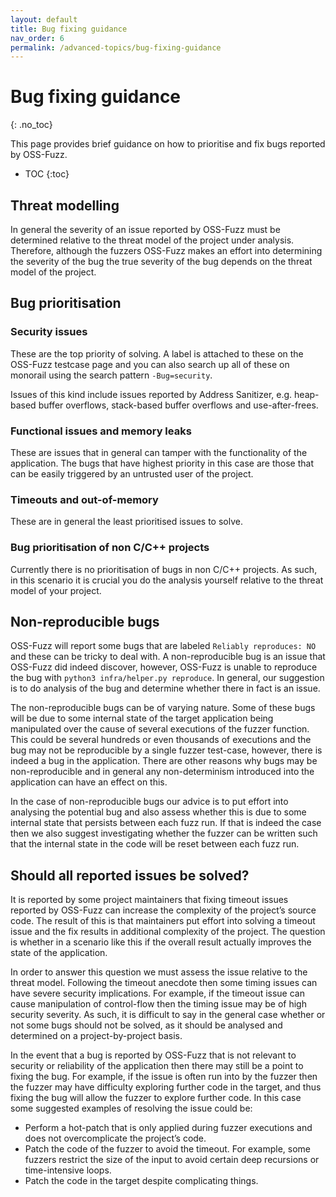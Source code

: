 ```yaml
---
layout: default
title: Bug fixing guidance
nav_order: 6
permalink: /advanced-topics/bug-fixing-guidance
---
```


# Bug fixing guidance
{: .no_toc}

This page provides brief guidance on how to prioritise and fix bugs reported by
OSS-Fuzz.

- TOC
{:toc}

## Threat modelling
In general the severity of an issue reported by OSS-Fuzz must be determined
relative to the threat model of the project under analysis. Therefore, although
the fuzzers OSS-Fuzz makes an effort into determining the severity of the bug
the true severity of the bug depends on the threat model of the project.

## Bug prioritisation

### Security issues
These are the top priority of solving. A label is attached to these on
the OSS-Fuzz testcase page and you can also search up all of these on monorail
using the search pattern `-Bug=security`.

Issues of this kind include issues reported by Address Sanitizer, e.g.
heap-based buffer overflows, stack-based buffer overflows and use-after-frees.

### Functional issues and memory leaks
These are issues that in general can tamper with the functionality of the
application. The bugs that have highest priority in this case are those that
can be easily triggered by an untrusted user of the project.

### Timeouts and out-of-memory
These are in general the least prioritised issues to solve.

### Bug prioritisation of non C/C++ projects
Currently there is no prioritisation of bugs in non C/C++ projects. As such, in
this scenario it is crucial you do the analysis yourself relative to the threat
model of your project.

## Non-reproducible bugs
OSS-Fuzz will report some bugs that are labeled `Reliably reproduces: NO` and
these can be tricky to deal with. A non-reproducible bug is an issue that
OSS-Fuzz did indeed discover, however, OSS-Fuzz is unable to reproduce the bug
with `python3 infra/helper.py reproduce`. In general, our suggestion is to do
analysis of the bug and determine whether there in fact is an issue.

The non-reproducible bugs can be of varying nature. Some of these bugs will be
due to some internal state of the target application being manipulated over the
cause of several executions of the fuzzer function. This could be several
hundreds or even thousands of executions and the bug may not be reproducible by
a single fuzzer test-case, however, there is indeed a bug in the application.
There are other reasons why bugs may be non-reproducible and in general any
non-determinism introduced into the application can have an effect on this.

In the case of non-reproducible bugs our advice is to put effort into analysing
the potential bug and also assess whether this is due to some internal state
that persists between each fuzz run. If that is indeed the case then we also
suggest investigating whether the fuzzer can be written such that the internal
state in the code will be reset between each fuzz run.

## Should all reported issues be solved?
It is reported by some project maintainers that fixing timeout issues reported
by OSS-Fuzz can increase the complexity of the project’s source code. The
result of this is that maintainers put effort into solving a timeout issue and
the fix results in additional complexity of the project. The question is
whether in a scenario like this if the overall result actually improves the
state of the application.

In order to answer this question we must assess the issue relative to the
threat model. Following the timeout anecdote then some timing issues can have
severe security implications. For example, if the timeout issue can cause
manipulation of control-flow then the timing issue may be of high security
severity. As such, it is difficult to say in the general case whether or not
some bugs should not be solved, as it should be analysed and determined on a
project-by-project basis.

In the event that a bug is reported by OSS-Fuzz that is not relevant to
security or reliability of the application then there may still be a point to
fixing the bug. For example, if the issue is often run into by the fuzzer then
the fuzzer may have difficulty exploring further code in the target, and thus
fixing the bug will allow the fuzzer to explore further code. In this case some
suggested examples of resolving the issue could be:
* Perform a hot-patch that is only applied during fuzzer executions and does
not overcomplicate the project’s code.
* Patch the code of the fuzzer to avoid the timeout. For example, some fuzzers
restrict the size of the input to avoid certain deep recursions or
time-intensive loops.
* Patch the code in the target despite complicating things.
